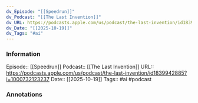 ```yaml
---
dv_Episode: "[[Speedrun]]"
dv_Podcast: "[[The Last Invention]]"
dv_URL: https://podcasts.apple.com/us/podcast/the-last-invention/id1839942885?i=1000732123237
dv_Date: "[[2025-10-19]]"
dv_Tags: "#ai"
---
```

### Information

Episode:: [[Speedrun]]
Podcast:: [[The Last Invention]]
URL:: https://podcasts.apple.com/us/podcast/the-last-invention/id1839942885?i=1000732123237
Date:: [[2025-10-19]]
Tags:: #ai 
#podcast


### Annotations

